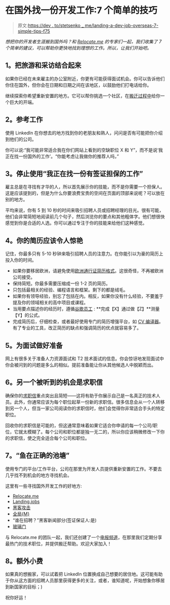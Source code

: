 # 在国外找一份开发工作:7 个简单的技巧

> 原文:[https://dev . to/stetsenko _ me/landing-a-dev-job-overseas-7-simple-tips-f75](https://dev.to/stetsenko_me/landing-a-dev-job-abroad-7-simple-tips-f75)

*想把你的开发者生涯搬到国外吗？和 [Relocate.me](https://relocate.me) 的专家们一起，我们收集了 7 个简单的建议，可以帮助你更快地找到理想的工作。所以，让我们开始吧。*

## [](#1-combine-tourism-and-interviews)1。把旅游和采访结合起来

如果你已经在未来雇主的办公室附近，你更有可能获得面试机会。你可以告诉他们你住在国外，但你会在日期和日期之间在该地区，以鼓励他们打电话给你。

继续探索你希望重新安置的地方。它可以帮你挑选一个社区，在[搬迁过程中](https://relocate.me/learning-center/relocation-process)给你一个巨大的开端。

## [](#2-references-work)2。参考工作

使用 LinkedIn 在你想去的地方找到你的老朋友和熟人，问问是否有可能把你介绍到他们的公司。

你可以说:“我可能非常适合我在你们网站上看到的空缺职位 X 和 Y”，而不是说‘我正在找一份国外的工作’。“你能考虑让我做你的推荐人吗，”

## [](#3-stop-using-im-looking-for-a-job-with-visa-sponsorship)3。停止使用“我正在找一份有签证担保的工作”

雇主总是在寻找有才华的人，所以首先展示你的技能，而不是你需要一个担保人。这是应该提到的，但是为什么你要浪费宝贵的空间在页面的顶部来说呢？可以放在别的地方。

平均来说，你有 5 到 10 秒的时间来吸引招聘人员或招聘经理的目光。很有可能，他们会非常简短地阅读前几个句子，然后浏览你的要点和其他粗体字。他们想很快感觉到你是合适的人选。你可以通过专注于你的技能来给他们这种感觉。

## [](#4-your-resume-should-be-stunning)4。你的简历应该令人惊艳

记住，你最多只有 5-10 秒钟来吸引招聘人员的注意力。在你能引以为豪的简历上投入你的时间。

*   如果你要移居欧洲，请避免使用[欧洲通行证简历格式](https://relocate.me/blog/resume-interview-tips/the-europass-cv-doesnt-work-for-european-tech-companies-anymore/#more-61)。这很奇怪，不再被欧洲公司接受。
*   保持简短。你最多需要压缩成一份 1-2 页的简历。
*   只包括最相关的经验、编程语言和框架。剩下的都是绒毛。
*   如果你有领导经验，别忘了包括在内。相反，如果你没有什么经验，不要羞于提及你的领域相关的高中项目或课程。
*   当用要点描述你的经历时，遵循[谷歌员工](https://dev.to/stetsenko_me/developers-read-this-before-applying-for-a-tech-job-at-google-38gn) : **完成【X】通过做【Z】**测量【Y】的公式。
*   完成简历后，仔细检查，或者最好使用专门的简历增强平台，如 [CV 编译器](https://cvcompiler.com/)。有了专业的工具，改正简历的缺点和强调简历的优点就容易多了。

## [](#5-prepare-well-for-the-interview)5。为面试做好准备

网上有很多关于准备人力资源面试和 T2 技术面试的信息。你会惊讶地发现面试中你会被问到的问题是多么的相似。提前准备能让你从其他候选人中脱颖而出。

## [](#6-one-more-chance-to-be-heard-is-a-cover-letter)6。另一个被听到的机会是求职信

确保你的[求职信](https://relocate.me/learning-center/writing-cover-letter)重点突出且简短——这将有助于你展示自己是一名真正的技术人员。此外，你通常应该为每个职位起草一份新的求职信。很多信息会从一个人转移到另一个人，但当一家公司阅读你的求职信时，他们会觉得你非常适合手头的特定职位。

回收你的求职信是可能的，但这通常意味着如果它适合你申请的每一个公司/职位，它就太模糊了。每个公司和职位都是独一无二的，所以你应该稍微修改一下你的求职信，使之完全适合每个公司和职位。

## [](#7-fish-in-the-right-pond)7。“鱼在正确的池塘”

使用专门的平台/工作平台，公司在那里为开发人员提供重新安置的工作。不要去几乎找不到机会的地方寻找机会。

这里有一些寻找国外开发工作的好地方:

*   [Relocate.me](https://relocate.me/)
*   [Landing.jobs](https://landing.jobs/)
*   [黑客攻击](https://www.vanhack.com/)
*   [全局{M}](https://www.linkedin.com/jobs/search/?f_C=2606373&locationId=OTHERS.worldwide&start=25)
*   “谁在招聘？”黑客新闻部分(签证保证人:是)
*   [玻璃门](https://www.glassdoor.com/index.htm)

与 Relocate.me 的团队一起，我们还创建了一个[电报频道](https://t.me/relocateme)，在那里我们定期分享最热门的技术职位，并提供搬迁帮助。欢迎大家加入！

## [](#8-bonus-tip)8。额外小费

如果真的想搬家，可以试着把 LinkedIn 位置换成自己想要的居住地。这可能有助于你从这方面的招聘人员那里获得更多的关注，或者，谁知道呢，开始想象你移居到新国家的目标；)

祝你好运！